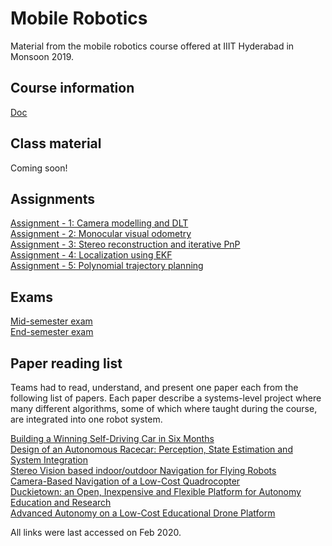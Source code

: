 # Mobile Robotics

Material from the mobile robotics course offered at IIIT Hyderabad in Monsoon 2019.

## Course information

[Doc](course-info.pdf)

## Class material

Coming soon! <br>

## Assignments
[Assignment - 1: Camera modelling and DLT](assignments/assignment-1.pdf) <br>
[Assignment - 2: Monocular visual odometry](assignments/assignment-2.pdf) <br>
[Assignment - 3: Stereo reconstruction and iterative PnP](assignments/assignment-3.pdf) <br>
[Assignment - 4: Localization using EKF](assignments/assignment-4.pdf) <br>
[Assignment - 5: Polynomial trajectory planning](assignments/assignment-5.pdf) <br>

## Exams

[Mid-semester exam](exams/mid-sem-qp.pdf) <br>
[End-semester exam](exams/end-sem-qp.pdf)

## Paper reading list

Teams had to read, understand, and present one paper each from the following list of papers. Each paper describe a systems-level project where many different algorithms, some of which where taught during the course, are integrated into one robot system.

[Building a Winning Self-Driving Car in Six Months](https://arxiv.org/abs/1811.01273) <br>
[Design of an Autonomous Racecar: Perception, State Estimation and System Integration](https://arxiv.org/abs/1811.01273) <br>
[Stereo Vision based indoor/outdoor Navigation for Flying Robots](https://ieeexplore.ieee.org/stamp/stamp.jsp?tp=&arnumber=6696922) <br>
[Camera-Based Navigation of a Low-Cost Quadrocopter](https://ieeexplore.ieee.org/stamp/stamp.jsp?arnumber=6385458) <br>
[Duckietown: an Open, Inexpensive and Flexible Platform for Autonomy Education and Research](http://www.mit.edu/~hangzhao/papers/duckietown.pdf) <br>
[Advanced Autonomy on a Low-Cost Educational Drone Platform](http://arxiv.org/abs/1910.03516)<br>


All links were last accessed on Feb 2020.

